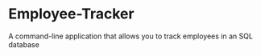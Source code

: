 # Employee-Tracker
A command-line application that allows you to track employees in an SQL database
